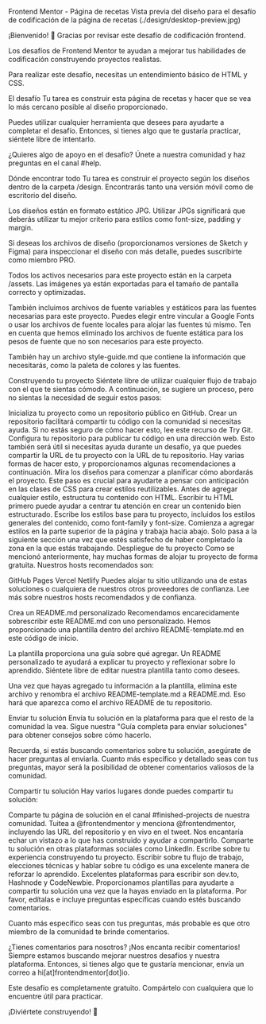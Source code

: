 Frontend Mentor - Página de recetas
Vista previa del diseño para el desafío de codificación de la página de recetas (./design/desktop-preview.jpg)

¡Bienvenido! 👋
Gracias por revisar este desafío de codificación frontend.

Los desafíos de Frontend Mentor te ayudan a mejorar tus habilidades de codificación construyendo proyectos realistas.

Para realizar este desafío, necesitas un entendimiento básico de HTML y CSS.

El desafío
Tu tarea es construir esta página de recetas y hacer que se vea lo más cercano posible al diseño proporcionado.

Puedes utilizar cualquier herramienta que desees para ayudarte a completar el desafío. Entonces, si tienes algo que te gustaría practicar, siéntete libre de intentarlo.

¿Quieres algo de apoyo en el desafío? Únete a nuestra comunidad y haz preguntas en el canal #help.

Dónde encontrar todo
Tu tarea es construir el proyecto según los diseños dentro de la carpeta /design. Encontrarás tanto una versión móvil como de escritorio del diseño.

Los diseños están en formato estático JPG. Utilizar JPGs significará que deberás utilizar tu mejor criterio para estilos como font-size, padding y margin.

Si deseas los archivos de diseño (proporcionamos versiones de Sketch y Figma) para inspeccionar el diseño con más detalle, puedes suscribirte como miembro PRO.

Todos los activos necesarios para este proyecto están en la carpeta /assets. Las imágenes ya están exportadas para el tamaño de pantalla correcto y optimizadas.

También incluimos archivos de fuente variables y estáticos para las fuentes necesarias para este proyecto. Puedes elegir entre vincular a Google Fonts o usar los archivos de fuente locales para alojar las fuentes tú mismo. Ten en cuenta que hemos eliminado los archivos de fuente estática para los pesos de fuente que no son necesarios para este proyecto.

También hay un archivo style-guide.md que contiene la información que necesitarás, como la paleta de colores y las fuentes.

Construyendo tu proyecto
Siéntete libre de utilizar cualquier flujo de trabajo con el que te sientas cómodo. A continuación, se sugiere un proceso, pero no sientas la necesidad de seguir estos pasos:

Inicializa tu proyecto como un repositorio público en GitHub. Crear un repositorio facilitará compartir tu código con la comunidad si necesitas ayuda. Si no estás seguro de cómo hacer esto, lee este recurso de Try Git.
Configura tu repositorio para publicar tu código en una dirección web. Esto también será útil si necesitas ayuda durante un desafío, ya que puedes compartir la URL de tu proyecto con la URL de tu repositorio. Hay varias formas de hacer esto, y proporcionamos algunas recomendaciones a continuación.
Mira los diseños para comenzar a planificar cómo abordarás el proyecto. Este paso es crucial para ayudarte a pensar con anticipación en las clases de CSS para crear estilos reutilizables.
Antes de agregar cualquier estilo, estructura tu contenido con HTML. Escribir tu HTML primero puede ayudar a centrar tu atención en crear un contenido bien estructurado.
Escribe los estilos base para tu proyecto, incluidos los estilos generales del contenido, como font-family y font-size.
Comienza a agregar estilos en la parte superior de la página y trabaja hacia abajo. Solo pasa a la siguiente sección una vez que estés satisfecho de haber completado la zona en la que estás trabajando.
Despliegue de tu proyecto
Como se mencionó anteriormente, hay muchas formas de alojar tu proyecto de forma gratuita. Nuestros hosts recomendados son:

GitHub Pages
Vercel
Netlify
Puedes alojar tu sitio utilizando una de estas soluciones o cualquiera de nuestros otros proveedores de confianza. Lee más sobre nuestros hosts recomendados y de confianza.

Crea un README.md personalizado
Recomendamos encarecidamente sobrescribir este README.md con uno personalizado. Hemos proporcionado una plantilla dentro del archivo README-template.md en este código de inicio.

La plantilla proporciona una guía sobre qué agregar. Un README personalizado te ayudará a explicar tu proyecto y reflexionar sobre lo aprendido. Siéntete libre de editar nuestra plantilla tanto como desees.

Una vez que hayas agregado tu información a la plantilla, elimina este archivo y renombra el archivo README-template.md a README.md. Eso hará que aparezca como el archivo README de tu repositorio.

Enviar tu solución
Envía tu solución en la plataforma para que el resto de la comunidad la vea. Sigue nuestra "Guía completa para enviar soluciones" para obtener consejos sobre cómo hacerlo.

Recuerda, si estás buscando comentarios sobre tu solución, asegúrate de hacer preguntas al enviarla. Cuanto más específico y detallado seas con tus preguntas, mayor será la posibilidad de obtener comentarios valiosos de la comunidad.

Compartir tu solución
Hay varios lugares donde puedes compartir tu solución:

Comparte tu página de solución en el canal #finished-projects de nuestra comunidad.
Tuitea a @frontendmentor y menciona @frontendmentor, incluyendo las URL del repositorio y en vivo en el tweet. Nos encantaría echar un vistazo a lo que has construido y ayudar a compartirlo.
Comparte tu solución en otras plataformas sociales como LinkedIn.
Escribe sobre tu experiencia construyendo tu proyecto. Escribir sobre tu flujo de trabajo, elecciones técnicas y hablar sobre tu código es una excelente manera de reforzar lo aprendido. Excelentes plataformas para escribir son dev.to, Hashnode y CodeNewbie.
Proporcionamos plantillas para ayudarte a compartir tu solución una vez que la hayas enviado en la plataforma. Por favor, edítalas e incluye preguntas específicas cuando estés buscando comentarios.

Cuanto más específico seas con tus preguntas, más probable es que otro miembro de la comunidad te brinde comentarios.

¿Tienes comentarios para nosotros?
¡Nos encanta recibir comentarios! Siempre estamos buscando mejorar nuestros desafíos y nuestra plataforma. Entonces, si tienes algo que te gustaría mencionar, envía un correo a hi[at]frontendmentor[dot]io.

Este desafío es completamente gratuito. Compártelo con cualquiera que lo encuentre útil para practicar.

¡Diviértete construyendo! 🚀